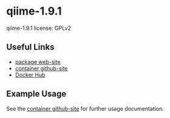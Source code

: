 # qiime-1.9.1

qiime-1.9.1 license: GPLv2 

## Useful Links

 * [package web-site](https://github.com/BenLangmead/bowtie)
 * [container github-site](https://github.com/sglim2/docker-bio)
 * [Docker Hub](https://hub.docker.com/u/sglim2/)

## Example Usage
See the [container github-site](https://github.com/sglim2/docker-bio) for further usage documentation.

